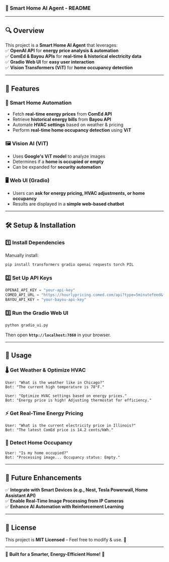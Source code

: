 ### **📘 Smart Home AI Agent - README**  

---

## **🔍 Overview**  
This project is a **Smart Home AI Agent** that leverages:  
✅ **OpenAI API** for **energy price analysis & automation**  
✅ **ComEd & Bayou APIs** for **real-time & historical electricity data**  
✅ **Gradio Web UI** for **easy user interaction**  
✅ **Vision Transformers (ViT)** for **home occupancy detection**  

---

## **📌 Features**
### **🏡 Smart Home Automation**
- Fetch **real-time energy prices** from **ComEd API**  
- Retrieve **historical energy bills** from **Bayou API**  
- Automate **HVAC settings** based on weather & pricing  
- Perform **real-time home occupancy detection** using **ViT**

### **🖼️ Vision AI (ViT)**
- Uses **Google's ViT model** to analyze images  
- Determines if a **home is occupied or empty**  
- Can be expanded for **security automation**  

### **🖥️ Web UI (Gradio)**
- Users can **ask for energy pricing, HVAC adjustments, or home occupancy**  
- Results are displayed in a **simple web-based chatbot**  

---

## **🛠️ Setup & Installation**
### **1️⃣ Install Dependencies**
Manually install:
```bash
pip install transformers gradio openai requests torch PIL
```

### **2️⃣ Set Up API Keys**
```python
OPENAI_API_KEY = "your-api-key"
COMED_API_URL = "https://hourlypricing.comed.com/api?type=5minutefeed&format=json"
BAYOU_API_KEY = "your-bayou-api-key"
```

### **3️⃣ Run the Gradio Web UI**
```bash
python gradio_ui.py
```
Then open **`http://localhost:7860`** in your browser.

---

## **🚀 Usage**
### **🌡️ Get Weather & Optimize HVAC**
```
User: "What is the weather like in Chicago?"
Bot: "The current high temperature is 78°F."
```
```
User: "Optimize HVAC settings based on energy prices."
Bot: "Energy price is high! Adjusting thermostat for efficiency."
```

### **⚡ Get Real-Time Energy Pricing**
```
User: "What is the current electricity price in Illinois?"
Bot: "The latest ComEd price is 14.2 cents/kWh."
```

### **🏡 Detect Home Occupancy**
```
User: "Is my home occupied?"
Bot: "Processing image... Occupancy status: Empty."
```

---

## **🎯 Future Enhancements**
✅ **Integrate with Smart Devices (e.g., Nest, Tesla Powerwall, Home Assistant API)**  
✅ **Enable Real-Time Image Processing from IP Cameras**  
✅ **Enhance AI Automation with Reinforcement Learning**  

---

## **📜 License**
This project is **MIT Licensed** – Feel free to modify & use. 🚀

---

🚀 **Built for a Smarter, Energy-Efficient Home!** 🚀
